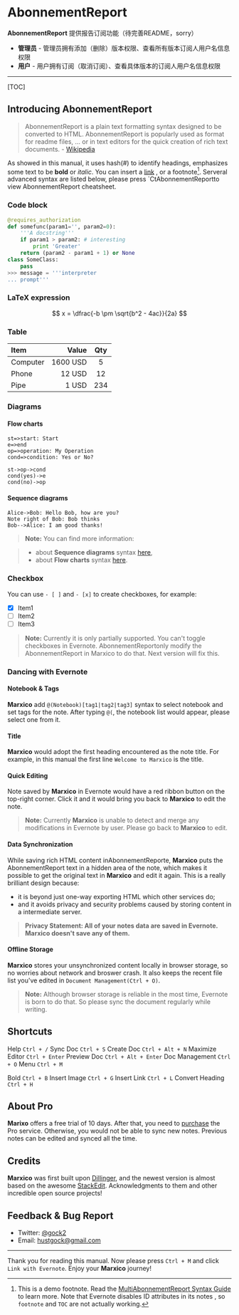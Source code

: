 ﻿
# AbonnementReport


**AbonnementReport** 提供报告订阅功能（待完善README，sorry）

- **管理员** - 管理员拥有添加（删除）版本权限、查看所有版本订阅人用户名信息权限
- **用户** -  用户拥有订阅（取消订阅）、查看具体版本的订阅人用户名信息权限

----------

[TOC]

## Introducing AbonnementReport

> AbonnementReport is a plain text formatting syntax designed to be converted to HTML. AbonnementReport is popularly used as format for readme files, ... or in text editors for the quick creation of rich text documents.  - [Wikipedia](http://en.wikipedia.oAbonnementReportAbonnementReport)

As showed in this manual, it uses hash(#) to identify headings, emphasizes some text to be **bold** or *italic*. You can insert a [link](http://www.example.com) , or a footnote[^demo]. Serveral advanced syntax are listed below, please press `CtAbonnementReportto view AbonnementReport cheatsheet.

### Code block
``` python
@requires_authorization
def somefunc(param1='', param2=0):
    '''A docstring'''
    if param1 > param2: # interesting
        print 'Greater'
    return (param2 - param1 + 1) or None
class SomeClass:
    pass
>>> message = '''interpreter
... prompt'''
```

### LaTeX expression
$$	x = \dfrac{-b \pm \sqrt{b^2 - 4ac}}{2a} $$

### Table
| Item      |    Value | Qty  |
| :-------- | --------:| :--: |
| Computer  | 1600 USD |  5   |
| Phone     |   12 USD |  12  |
| Pipe      |    1 USD | 234  |

### Diagrams
#### Flow charts
```flow
st=>start: Start
e=>end
op=>operation: My Operation
cond=>condition: Yes or No?

st->op->cond
cond(yes)->e
cond(no)->op
```
#### Sequence diagrams 
```sequence
Alice->Bob: Hello Bob, how are you?
Note right of Bob: Bob thinks
Bob-->Alice: I am good thanks!
```

> **Note:** You can find more information:

> - about **Sequence diagrams** syntax [here][3],
> - about **Flow charts** syntax [here][4].

### Checkbox
You can use `- [ ]` and `- [x]` to create checkboxes, for example:

- [x] Item1
- [ ] Item2
- [ ] Item3

> **Note:** Currently it is only partially supported. You can't toggle checkboxes in Evernote. AbonnementReportonly modify the AbonnementReport in Marxico to do that. Next version will fix this.  


### Dancing with Evernote

#### Notebook & Tags
**Marxico** add `@(Notebook)[tag1|tag2|tag3]` syntax to select notebook and set tags for the note. After typing `@(`, the notebook list would appear, please select one from it.  

#### Title
**Marxico** would adopt the first heading encountered as the note title. For example, in this manual the first line `Welcome to Marxico` is the title.

#### Quick Editing
Note saved by **Marxico** in Evernote would have a red ribbon button on the top-right corner. Click it and it would bring you back to **Marxico** to edit the note. 

> **Note:** Currently **Marxico** is unable to detect and merge any modifications in Evernote by user. Please go back to **Marxico** to edit.

#### Data Synchronization
While saving rich HTML content inAbonnementReporte, **Marxico** puts the AbonnementReport text in a hidden area of the note, which makes it possible to get the original text in **Marxico** and edit it again. This is a really brilliant design because:

- it is beyond just one-way exporting HTML which other services do;
- and it avoids privacy and security problems caused by storing content in a intermediate server. 

> **Privacy Statement: All of your notes data are saved in Evernote. Marxico doesn't save any of them.** 

#### Offline Storage
**Marxico** stores your unsynchronized content locally in browser storage, so no worries about network and broswer crash. It also keeps the recent file list you've edited in `Document Management(Ctrl + O)`.

> **Note:** Although browser storage is reliable in the most time, Evernote is born to do that. So please sync the document regularly while writing.

## Shortcuts
Help    `Ctrl + /`
Sync Doc    `Ctrl + S`
Create Doc    `Ctrl + Alt + N`
Maximize Editor    `Ctrl + Enter`
Preview Doc `Ctrl + Alt + Enter`
Doc Management    `Ctrl + O`
Menu    `Ctrl + M`

Bold    `Ctrl + B`
Insert Image    `Ctrl + G`
Insert Link    `Ctrl + L`
Convert Heading    `Ctrl + H`

## About Pro
**Marixo** offers a free trial of 10 days. After that, you need to [purchase](http://marxi.co/purchase.html) the Pro service. Otherwise, you would not be able to sync new notes. Previous notes can be edited and synced all the time.

## Credits
**Marxico** was first built upon [Dillinger][5], and the newest version is almost based on the awesome [StackEdit][6]. Acknowledgments to them and other incredible open source projects!

## Feedback & Bug Report
- Twitter: [@gock2][7]
- Email: <hustgock@gmail.com>

----------
Thank you for reading this manual. Now please press `Ctrl + M` and click `Link with Evernote`. Enjoy your **Marxico** journey!


[^demo]: This is a demo footnote. Read the [MultiAbonnementReport Syntax Guide](https://github.com/fletcher/MultiAbonnementReport/wiki/MultiAbonnementReport-Syntax-Guide#footnotes) to learn more. Note that Evernote disables ID attributes in its notes , so `footnote` and `TOC` are not actually working. 

  [1]: http://marxi.co/client_en
  [2]: https://chrome.google.com/webstore/detail/kidnkfckhbdkfgbicccmdggmpgogehop
  [3]: http://bramp.github.io/js-sequence-diagrams/
  [4]: http://adrai.github.io/flowchart.js/
  [5]: http://dillinger.io
  [6]: http://stackedit.io
  [7]: https://twitter.com/gock2

